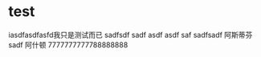 ﻿test
====
iasdfasdfasfd我只是测试而已
sadfsdf
sadf
asdf
asdf
saf
sadfsadf
阿斯蒂芬
sadf
阿什顿
7777777777788888888